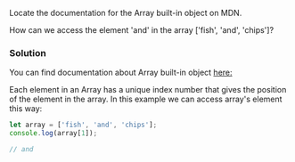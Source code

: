 Locate the documentation for the Array built-in object on MDN.

How can we access the element 'and' in the array ['fish', 'and', 'chips']?


### Solution

You can find documentation about Array built-in object  [here: ](https://developer.mozilla.org/en-US/docs/Web/JavaScript/Reference/Global_Objects/Array)

Each element in an Array has a unique index number that gives the position of the element in the array. In this example we can access array's element this way:
``` JavaScript
let array = ['fish', 'and', 'chips'];
console.log(array[1]);

// and
```